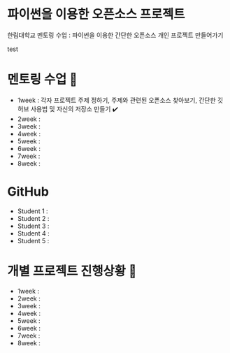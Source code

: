 # 파이썬을 이용한 오픈소스 프로젝트

한림대학교 멘토링 수업 : 파이썬을 이용한 간단한 오픈소스 개인 프로젝트 만들어가기

test

# 멘토링 수업 🏃
- 1week : 각자 프로젝트 주제 정하기, 주제와 관련된 오픈소스 찾아보기, 간단한 깃허브 사용법 및 자신의 저장소 만들기 ✔️
- 2week : 
- 3week :
- 4week :
- 5week :
- 6week :
- 7week :
- 8week :

# GitHub 
- Student 1 :
- Student 2 :
- Student 3 :
- Student 4 :
- Student 5 :

# 개별 프로젝트 진행상황 🏃
- 1week :
- 2week :
- 3week :
- 4week :
- 5week :
- 6week :
- 7week :
- 8week :
